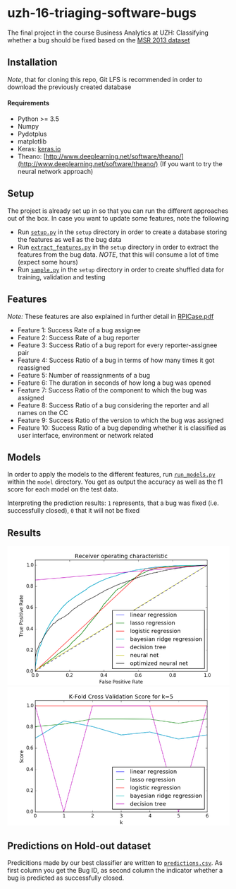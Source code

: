 # uzh-16-triaging-software-bugs
The final project in the course Business Analytics at UZH: Classifying whether a bug should be fixed based on the [MSR 2013 dataset](https://github.com/ansymo/msr2013-bug_dataset)

## Installation
*Note*, that for cloning this repo, Git LFS is recommended in order to download the previously created database

#### Requirements
* Python >= 3.5
* Numpy
* Pydotplus
* matplotlib
* Keras: [keras.io](http://keras.io)
* Theano: [http://www.deeplearning.net/software/theano/](http://www.deeplearning.net/software/theano/) (If you want to try the neural network approach)

## Setup
The project is already set up in so that you can run the different approaches out of the box. 
In case you want to update some features, note the following
* Run [`setup.py`](https://github.com/rmatil/uzh-16-triaging-software-bugs/blob/master/setup/setup.py) in the `setup` directory in order to create a database storing the features as well as the bug data
* Run [`extract_features.py`](https://github.com/rmatil/uzh-16-triaging-software-bugs/blob/master/setup/extract_features.py) in the `setup` directory in order to extract the features from the bug data. *NOTE*, that this will consume a lot of time (expect some hours)
* Run [`sample.py`](https://github.com/rmatil/uzh-16-triaging-software-bugs/blob/master/setup/sample.py) in the `setup` directory in order to create shuffled data for training, validation and testing

## Features
*Note:* These features are also explained in further detail in [RPICase.pdf](https://github.com/rmatil/uzh-16-triaging-software-bugs/blob/master/RPICase.pdf)
* Feature 1: Success Rate of a bug assignee
* Feature 2: Success Rate of a bug reporter
* Feature 3: Success Ratio of a bug report for every reporter-assignee pair
* Feature 4: Success Ratio of a bug in terms of how many times it got reassigned
* Feature 5: Number of reassignments of a bug
* Feature 6: The duration in seconds of how long a bug was opened
* Feature 7: Success Ratio of the component to which the bug was assigned
* Feature 8: Success Ratio of a bug considering the reporter and all names on the CC 
* Feature 9: Success Ratio of the version to which the bug was assigned
* Feature 10: Success Ratio of a bug depending whether it is classified as user interface, environment or network related

## Models
In order to apply the models to the different features, run [`run_models.py`](https://github.com/rmatil/uzh-16-triaging-software-bugs/blob/master/model/run_models.py) within the `model` directory.
You get as output the accuracy as well as the f1 score for each model on the test data.

Interpreting the prediction results: `1` represents, that a bug was fixed (i.e. successfully closed), `0` that it will not be fixed

## Results

![ROC curves for different models](/resources/output/roc_curves.png?raw=true)
![Cross Validation Scores on linear models](/resources/output/cross_validation_scores.png?raw=true)

## Predictions on Hold-out dataset
Predicitions made by our best classifier are written to [`predictions.csv`](https://github.com/rmatil/uzh-16-triaging-software-bugs/blob/master/resources/output/predictions.csv). As first column you get the Bug ID, as second column the indicator whether a bug is predicted as successfully closed. 
